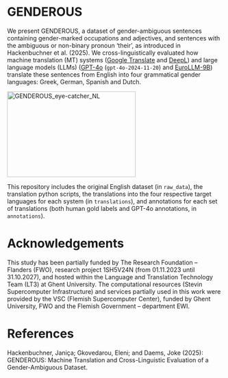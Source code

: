 # GENDEROUS

We present GENDEROUS, a dataset of gender-ambiguous sentences containing gender-marked occupations and adjectives, and sentences with the ambiguous or non-binary pronoun ‘their’, as introduced in Hackenbuchner et al. (2025). We cross-linguistically evaluated how machine translation (MT) systems ([Google Translate](https://translate.google.com) and [DeepL](https://www.deepl.com/en/translator)) and large language models (LLMs) ([GPT-4o](https://chatgpt.com/) (``gpt-4o-2024-11-20``) and [EuroLLM-9B](https://huggingface.co/utter-project/EuroLLM-9B-Instruct)) translate these sentences from English into four grammatical gender languages: Greek, German, Spanish and Dutch. 

<img width="300" height="200" alt="GENDEROUS_eye-catcher_NL" src="https://github.com/user-attachments/assets/85eda965-8d81-4e4d-8251-5970b3ef62f9" />

This repository includes the original English dataset (in ``raw_data``), the translation python scripts, the translations into the four respective target languages for each system (in ``translations``), and annotations for each set of translations (both human gold labels and GPT-4o annotations, in ``annotations``).


# Acknowledgements
This study has been partially funded by The Research Foundation – Flanders (FWO), research project 1SH5V24N (from 01.11.2023 until 31.10.2027), and hosted within the Language and Translation Technology Team (LT3) at Ghent University. The computational resources (Stevin Supercomputer Infrastructure) and services partially used in this work were provided by the VSC (Flemish Supercomputer Center), funded by Ghent University, FWO and the Flemish Government – department EWI.

# References
Hackenbuchner, Janiça; Gkovedarou, Eleni; and Daems, Joke (2025): GENDEROUS: Machine Translation and Cross-Linguistic Evaluation of a Gender-Ambiguous Dataset. 
